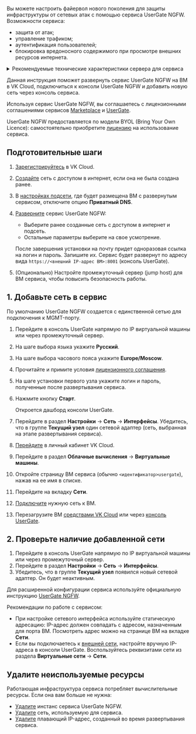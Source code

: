 Вы можете настроить файервол нового поколения для защиты инфраструктуры от сетевых атак с помощью сервиса UserGate NGFW. Возможности сервиса:

- защита от атак;
- управление трафиком;
- аутентификация пользователей;
- блокировка вредоносного содержимого при просмотре внешних ресурсов интернета.

<details>
    <summary>Рекомендуемые технические характеристики сервера для сервиса</summary>

![Рекомендуемые технические характеристики для сервиса](./assets/usergate_vm_recommendation_table.png){params[noBorder=true]}

Чтобы создать ВМ, у которой более 24 CPU, обратитесь в [техническую поддержку](/ru/contacts).

</details>

Данная инструкция поможет развернуть сервис UserGate NGFW на ВМ в VK Cloud, подключиться к консоли UserGate NGFW и добавить новую сеть через консоль сервиса.

Используя сервис UserGate NGFW, вы соглашаетесь с лицензионными соглашениями сервисов [Marketplace](/ru/intro/start/legal/marketplace) и [UserGate](https://www.usergate.com/ru/usergate-eula).

<warn>

UserGate NGFW предоставляется по модели BYOL (Bring Your Own Licence): самостоятельно приобретите [лицензию](https://www.usergate.com/ru/purchase) на использование сервиса.

</warn>

## Подготовительные шаги

1. [Зарегистрируйтесь](/ru/intro/start/account-registration) в VK Cloud.
1. [Создайте](/ru/networks/vnet/service-management/net#sozdanie_seti) сеть с доступом в интернет, если она не была создана ранее.
1. В [настройках подсети](/ru/networks/vnet/service-management/net#redaktirovanie_podseti), где будет размещена ВМ с развернутым сервисом, отключите опцию **Приватный DNS**.
1. [Разверните](../../service-management/pr-instance-add/) сервис UserGate NGFW:

   - Выберите ранее созданные сеть с доступом в интернет и подсеть.
   - Остальные параметры выберите на свое усмотрение.

   После завершения установки на почту придет одноразовая ссылка на логин и пароль. Запишите их. Сервис будет развернут по адресу вида `https://<внешний IP-адрес ВМ>:8001` (консоль UserGate).

1. (Опционально) Настройте промежуточный сервер (jump host) для ВМ сервиса, чтобы повысить безопасность работы.

## 1. Добавьте сеть в сервис

<info>

По умолчанию UserGate NGFW создается с единственной сетью для подключения к MGMT-порту.

</info>

1. Перейдите в консоль UserGate напрямую по IP виртуальной машины или через промежуточный сервер.
1. На шаге выбора языка укажите **Русский**.
1. На шаге выбора часового пояса укажите **Europe/Moscow**.
1. Прочитайте и примите условия [лицензионного соглашения](https://www.usergate.com/ru/usergate-eula).
1. На шаге установки первого узла укажите логин и пароль, полученные после развертывания сервиса.
1. Нажмите кнопку **Старт**.

   Откроется дашборд консоли UserGate.

1. Перейдите в раздел **Настройки** → **Сеть** → **Интерфейсы**. Убедитесь, что в группе **Текущий узел** один сетевой адаптер (сеть, выбранная на этапе развертывания сервиса).
1. [Перейдите](https://msk.cloud.vk.com/app/) в личный кабинет VK Cloud.
1. Перейдите в раздел **Облачные вычисления** → **Виртуальные машины**.
1. Откройте страницу ВМ сервиса (обычно `<идентификатор>usergate`), нажав на ее имя в списке.
1. Перейдите на вкладку **Сети**.
1. [Подключите](/ru/computing/iaas/service-management/vm/vm-add-net#podklyuchenie_seti_k_vm) нужную сеть к ВМ.
1. Перезагрузите ВМ [средствами VK Cloud](/ru/computing/iaas/service-management/vm/vm-manage#start_stop_restart_vm) или через [консоль UserGate](https://docs.usergate.com/upravlenie-ustrojstvom_84.html#Операции_с_сервером).

## 2. Проверьте наличие добавленной сети

1. Перейдите в консоль UserGate напрямую по IP виртуальной машины или через промежуточный сервер.
1. Перейдите в раздел **Настройки** → **Сеть** → **Интерфейсы**.
1. Убедитесь, что в группе **Текущий узел** появился новый сетевой адаптер. Он будет неактивным.

Для расширенной конфигурации сервиса используйте официальную инструкцию [UserGate NGFW](https://docs.usergate.com/usergate-7x-11/).

<info>

Рекомендации по работе с сервисом:

- При настройке сетевого интерфейса используйте статическую адресацию: IP-адрес должен совпадать с адресом, назначенным для порта ВМ. Посмотреть адрес можно на странице ВМ на вкладке **Сети**.
- Если вы подключаетесь к [внешней сети](/ru/networks/vnet/concepts/net-types#external_net), настройте вручную IP-адреса в консоли UserGate. Воспользуйтесь реквизитами сети из раздела **Виртуальные сети** → **Сети**.

</info>

## Удалите неиспользуемые ресурсы

Работающая инфраструктура сервиса потребляет вычислительные ресурсы. Если она вам больше не нужна:

- [Удалите](../../service-management/pr-instance-manage#udalenie_instansa_servisa) инстанс сервиса UserGate NGFW.
- [Удалите](/ru/networks/vnet/service-management/net#udalenie_seti) сеть, используемую для сервиса.
- [Удалите](/ru/networks/vnet/service-management/floating-ip#udalenie_plavayushchego_ip_adresa_iz_proekta) плавающий IP-адрес, созданный во время развертывания сервиса.
